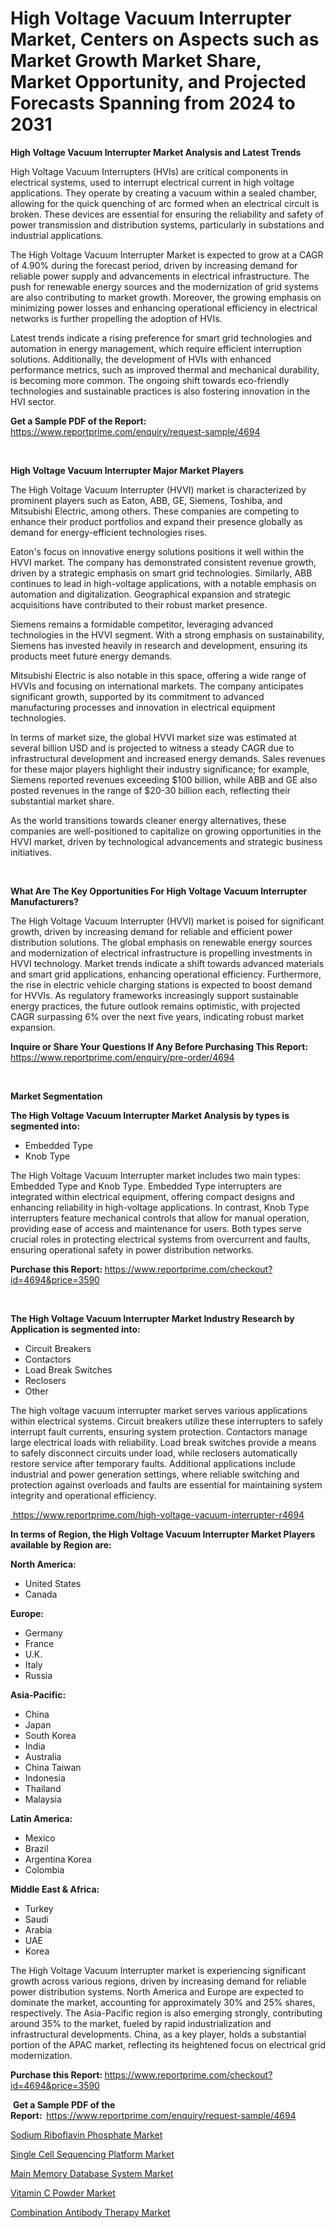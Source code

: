 <p><h1>High Voltage Vacuum Interrupter Market, Centers on Aspects such as Market Growth Market Share, Market Opportunity, and Projected Forecasts Spanning from 2024 to 2031</h1></p><p><strong>High Voltage Vacuum Interrupter Market Analysis and Latest Trends</strong></p>
<p><p>High Voltage Vacuum Interrupters (HVIs) are critical components in electrical systems, used to interrupt electrical current in high voltage applications. They operate by creating a vacuum within a sealed chamber, allowing for the quick quenching of arc formed when an electrical circuit is broken. These devices are essential for ensuring the reliability and safety of power transmission and distribution systems, particularly in substations and industrial applications.</p><p>The High Voltage Vacuum Interrupter Market is expected to grow at a CAGR of 4.90% during the forecast period, driven by increasing demand for reliable power supply and advancements in electrical infrastructure. The push for renewable energy sources and the modernization of grid systems are also contributing to market growth. Moreover, the growing emphasis on minimizing power losses and enhancing operational efficiency in electrical networks is further propelling the adoption of HVIs.</p><p>Latest trends indicate a rising preference for smart grid technologies and automation in energy management, which require efficient interruption solutions. Additionally, the development of HVIs with enhanced performance metrics, such as improved thermal and mechanical durability, is becoming more common. The ongoing shift towards eco-friendly technologies and sustainable practices is also fostering innovation in the HVI sector.</p></p>
<p><strong>Get a Sample PDF of the Report:&nbsp;</strong> <a href="https://www.reportprime.com/enquiry/request-sample/4694">https://www.reportprime.com/enquiry/request-sample/4694</a></p>
<p>&nbsp;</p>
<p><strong>High Voltage Vacuum Interrupter Major Market Players</strong></p>
<p><p>The High Voltage Vacuum Interrupter (HVVI) market is characterized by prominent players such as Eaton, ABB, GE, Siemens, Toshiba, and Mitsubishi Electric, among others. These companies are competing to enhance their product portfolios and expand their presence globally as demand for energy-efficient technologies rises.</p><p>Eaton's focus on innovative energy solutions positions it well within the HVVI market. The company has demonstrated consistent revenue growth, driven by a strategic emphasis on smart grid technologies. Similarly, ABB continues to lead in high-voltage applications, with a notable emphasis on automation and digitalization. Geographical expansion and strategic acquisitions have contributed to their robust market presence.</p><p>Siemens remains a formidable competitor, leveraging advanced technologies in the HVVI segment. With a strong emphasis on sustainability, Siemens has invested heavily in research and development, ensuring its products meet future energy demands. </p><p>Mitsubishi Electric is also notable in this space, offering a wide range of HVVIs and focusing on international markets. The company anticipates significant growth, supported by its commitment to advanced manufacturing processes and innovation in electrical equipment technologies.</p><p>In terms of market size, the global HVVI market size was estimated at several billion USD and is projected to witness a steady CAGR due to infrastructural development and increased energy demands. Sales revenues for these major players highlight their industry significance; for example, Siemens reported revenues exceeding $100 billion, while ABB and GE also posted revenues in the range of $20-30 billion each, reflecting their substantial market share.</p><p>As the world transitions towards cleaner energy alternatives, these companies are well-positioned to capitalize on growing opportunities in the HVVI market, driven by technological advancements and strategic business initiatives.</p></p>
<p>&nbsp;</p>
<p><strong>What Are The Key Opportunities For High Voltage Vacuum Interrupter Manufacturers?</strong></p>
<p><p>The High Voltage Vacuum Interrupter (HVVI) market is poised for significant growth, driven by increasing demand for reliable and efficient power distribution solutions. The global emphasis on renewable energy sources and modernization of electrical infrastructure is propelling investments in HVVI technology. Market trends indicate a shift towards advanced materials and smart grid applications, enhancing operational efficiency. Furthermore, the rise in electric vehicle charging stations is expected to boost demand for HVVIs. As regulatory frameworks increasingly support sustainable energy practices, the future outlook remains optimistic, with projected CAGR surpassing 6% over the next five years, indicating robust market expansion.</p></p>
<p><strong>Inquire or Share Your Questions If Any Before Purchasing This Report:</strong> <a href="https://www.reportprime.com/enquiry/pre-order/4694">https://www.reportprime.com/enquiry/pre-order/4694</a></p>
<p>&nbsp;</p>
<p><strong>Market Segmentation</strong></p>
<p><strong>The High Voltage Vacuum Interrupter Market Analysis by types is segmented into:</strong></p>
<p><ul><li>Embedded Type</li><li>Knob Type</li></ul></p>
<p><p>The High Voltage Vacuum Interrupter market includes two main types: Embedded Type and Knob Type. Embedded Type interrupters are integrated within electrical equipment, offering compact designs and enhancing reliability in high-voltage applications. In contrast, Knob Type interrupters feature mechanical controls that allow for manual operation, providing ease of access and maintenance for users. Both types serve crucial roles in protecting electrical systems from overcurrent and faults, ensuring operational safety in power distribution networks.</p></p>
<p><strong>Purchase this Report:&nbsp;</strong><a href="https://www.reportprime.com/checkout?id=4694&price=3590">https://www.reportprime.com/checkout?id=4694&price=3590</a></p>
<p>&nbsp;</p>
<p><strong>The High Voltage Vacuum Interrupter Market Industry Research by Application is segmented into:</strong></p>
<p><ul><li>Circuit Breakers</li><li>Contactors</li><li>Load Break Switches</li><li>Reclosers</li><li>Other</li></ul></p>
<p><p>The high voltage vacuum interrupter market serves various applications within electrical systems. Circuit breakers utilize these interrupters to safely interrupt fault currents, ensuring system protection. Contactors manage large electrical loads with reliability. Load break switches provide a means to safely disconnect circuits under load, while reclosers automatically restore service after temporary faults. Additional applications include industrial and power generation settings, where reliable switching and protection against overloads and faults are essential for maintaining system integrity and operational efficiency.</p></p>
<p><a href="https://www.reportprime.com/high-voltage-vacuum-interrupter-r4694">&nbsp;https://www.reportprime.com/high-voltage-vacuum-interrupter-r4694</a></p>
<p><strong>In terms of Region, the High Voltage Vacuum Interrupter Market Players available by Region are:</strong></p>
<p>
    <p> <strong> North America: </strong>
        <ul>
            <li>United States</li>
            <li>Canada</li>
        </ul>
        </p> 
    <p> <strong> Europe: </strong>
        <ul>
            <li>Germany</li>
            <li>France</li>
            <li>U.K.</li>
            <li>Italy</li>
            <li>Russia</li>
        </ul>
        </p> 
    <p> <strong> Asia-Pacific: </strong>
        <ul>
            <li>China</li>
            <li>Japan</li>
            <li>South Korea</li>
            <li>India</li>
            <li>Australia</li>
            <li>China Taiwan</li>
            <li>Indonesia</li>
            <li>Thailand</li>
            <li>Malaysia</li>
        </ul>
        </p> 
    <p> <strong> Latin America: </strong>
        <ul>
            <li>Mexico</li>
            <li>Brazil</li>
            <li>Argentina Korea</li>
            <li>Colombia</li>
        </ul>
        </p> 
    <p> <strong> Middle East & Africa: </strong>
        <ul>
            <li>Turkey</li>
            <li>Saudi</li>
            <li>Arabia</li>
            <li>UAE</li>
            <li>Korea</li>
        </ul>
    </p>
    </p>
<p><p>The High Voltage Vacuum Interrupter market is experiencing significant growth across various regions, driven by increasing demand for reliable power distribution systems. North America and Europe are expected to dominate the market, accounting for approximately 30% and 25% shares, respectively. The Asia-Pacific region is also emerging strongly, contributing around 35% to the market, fueled by rapid industrialization and infrastructural developments. China, as a key player, holds a substantial portion of the APAC market, reflecting its heightened focus on electrical grid modernization.</p></p>
<p><strong>Purchase this Report: </strong><a href="https://www.reportprime.com/checkout?id=4694&price=3590">https://www.reportprime.com/checkout?id=4694&price=3590</a></p>
<p>&nbsp;<strong>Get a Sample PDF of the Report:&nbsp;&nbsp;</strong><a href="https://www.reportprime.com/enquiry/request-sample/4694">https://www.reportprime.com/enquiry/request-sample/4694</a></p>
<p><strong></strong></p>
<p><p><a href="https://issuu.com/reportprime-2/docs/sodium-riboflavin-phosphate-market-_e9a4f8d2314ea6">Sodium Riboflavin Phosphate Market</a></p><p><a href="https://www.linkedin.com/pulse/single-cell-sequencing-platform-market-size-growing-kfb5e?trackingId=qN6hSrQDQ4enCUTHEEJuIA%3D%3D">Single Cell Sequencing Platform Market</a></p><p><a href="https://www.linkedin.com/pulse/main-memory-database-system-market-size-growth-industry-apone?trackingId=%2Bp3tkmrIThqnUboDJwko%2Bg%3D%3D">Main Memory Database System Market</a></p><p><a href="https://issuu.com/reportprime-2/docs/vitamin-c-powder-market-size-2030.p_ce49c29d3826fc">Vitamin C Powder Market</a></p><p><a href="https://medium.com/@kaitlynkristyfj136/this-report-on-combination-antibody-therapy-market-is-a-comprehensive-analysis-of-market-shares-74a3d1c205da">Combination Antibody Therapy Market</a></p></p>